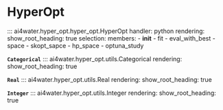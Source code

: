 # HyperOpt

::: ai4water.hyper_opt.hyper_opt.HyperOpt 
    handler: python
    rendering:
        show_root_heading: true
    selection:
        members:
            - __init__
            - fit
            - eval_with_best
            - space
            - skopt_sapce
            - hp_space
            - optuna_study


**`Categorical`**
::: ai4water.hyper_opt.utils.Categorical 
    rendering:
        show_root_heading: true


**`Real`**
::: ai4water.hyper_opt.utils.Real 
    rendering:
        show_root_heading: true


**`Integer`**
::: ai4water.hyper_opt.utils.Integer 
    rendering:
        show_root_heading: true